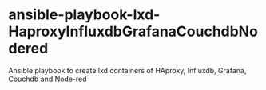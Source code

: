 # ansible-playbook-lxd-HaproxyInfluxdbGrafanaCouchdbNodered
Ansible playbook to create lxd containers of HAproxy, Influxdb, Grafana, Couchdb and Node-red
